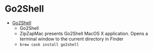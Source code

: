 # Go2Shell
- [Go2Shell](https://zipzapmac.com/go2shell)
  -  Go2Shell
  - ZipZapMac presents Go2Shell MacOS X application. Opens a terminal window to the current directory in Finder
  - `brew cask install go2shell`

